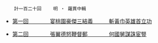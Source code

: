 

　　`計一百二十回 　　明 ‧ 羅貫中輯`

* [第一回　　　　宴桃園豪傑三結義　　　斬黃巾英雄首立功](001.md)

* [第二回　　　　張翼德怒鞭督郵　　　　何國舅謀誅宦豎](002.md)

